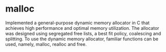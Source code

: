 # malloc
Implemented a general-purpose dynamic memory allocator in C that achieves high performance and optimal memory utilization. The allocator was designed using segregated free lists, a best fit policy, coalescing and splitting. To use the dynamic memory allocator, familiar functions can be used, namely, malloc, realloc and free. 
